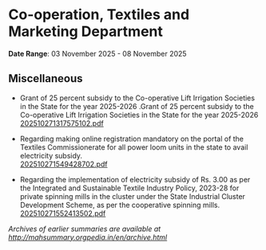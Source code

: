 # Co-operation, Textiles and Marketing Department

**Date Range**: 03 November 2025 - 08 November 2025


## Miscellaneous
- Grant of 25 percent subsidy to the Co-operative Lift Irrigation Societies in the State for the year 2025-2026 .Grant of 25 percent subsidy to the Co-operative Lift Irrigation Societies in the State for the year 2025-2026\
  [202510271317575102.pdf](https://gr.maharashtra.gov.in/Site/Upload/Government%20Resolutions/English/202510271317575102.pdf)

- Regarding making online registration mandatory on the portal of the Textiles Commissionerate for all power loom units in the state to avail electricity subsidy.\
  [202510271549428702.pdf](https://gr.maharashtra.gov.in/Site/Upload/Government%20Resolutions/English/202510271549428702.pdf)

- Regarding the implementation of electricity subsidy of Rs. 3.00 as per the Integrated and Sustainable Textile Industry Policy, 2023-28 for private spinning mills in the cluster under the State Industrial Cluster Development Scheme, as per the cooperative spinning mills.\
  [202510271552413502.pdf](https://gr.maharashtra.gov.in/Site/Upload/Government%20Resolutions/English/202510271552413502.pdf)


*Archives of earlier summaries are available at http://mahsummary.orgpedia.in/en/archive.html*